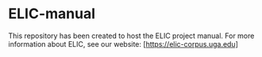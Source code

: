 # ELIC-manual

This repository has been created to host the ELIC project manual. For more information about ELIC, see our website: [https://elic-corpus.uga.edu]
